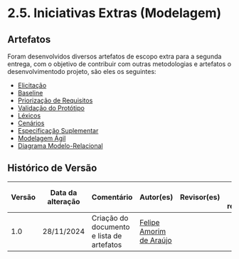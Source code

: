 # 2.5. Iniciativas Extras (Modelagem)

## Artefatos

Foram desenvolvidos diversos artefatos de escopo extra para a segunda entrega, com o objetivo de contribuir com outras metodologias e artefatos o desenvolvimentodo projeto, são eles os seguintes:

- [Elicitação]()
- [Baseline]()
- [Priorização de Requisitos]()
- [Validação do Protótipo]()
- [Léxicos]()
- [Cenários]()
- [Especificação Suplementar]()
- [Modelagem Ágil]()
- [Diagrama Modelo-Relacional]()

## Histórico de Versão

| Versão | Data da alteração | Comentário | Autor(es) | Revisor(es) | Data de revisão |
|--------|-----------|-----------|-----------|-------------|-------------|
| 1.0 | 28/11/2024 | Criação do documento e lista de artefatos | [Felipe Amorim de Araújo](https://github.com/lipeaaraujo) |  |  |
